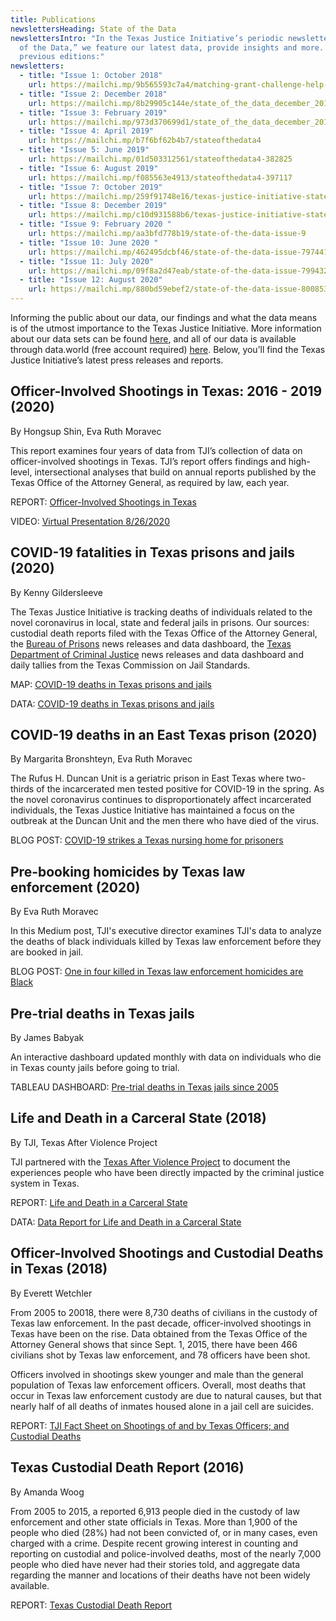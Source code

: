 ```yaml
---
title: Publications
newslettersHeading: State of the Data
newslettersIntro: "In the Texas Justice Initiative’s periodic newsletter, “State
  of the Data,” we feature our latest data, provide insights and more. Read
  previous editions:"
newsletters:
  - title: "Issue 1: October 2018"
    url: https://mailchi.mp/9b565593c7a4/matching-grant-challenge-help-us-soar-221081
  - title: "Issue 2: December 2018"
    url: https://mailchi.mp/8b29905c144e/state_of_the_data_december_2018
  - title: "Issue 3: February 2019"
    url: https://mailchi.mp/973d370699d1/state_of_the_data_december_2018-316421
  - title: "Issue 4: April 2019"
    url: https://mailchi.mp/b7f6bf62b4b7/stateofthedata4
  - title: "Issue 5: June 2019"
    url: https://mailchi.mp/01d503312561/stateofthedata4-382825
  - title: "Issue 6: August 2019"
    url: https://mailchi.mp/f085563e4913/stateofthedata4-397117
  - title: "Issue 7: October 2019"
    url: https://mailchi.mp/259f91748e16/texas-justice-initiative-state-of-the-data-issue-7
  - title: "Issue 8: December 2019"
    url: https://mailchi.mp/c10d931588b6/texas-justice-initiative-state-of-the-data-issue-480045
  - title: "Issue 9: February 2020 "
    url: https://mailchi.mp/aa3bfd778b19/state-of-the-data-issue-9
  - title: "Issue 10: June 2020 "
    url: https://mailchi.mp/462495dcbf46/state-of-the-data-issue-7974410
  - title: "Issue 11: July 2020"
    url: https://mailchi.mp/09f8a2d47eab/state-of-the-data-issue-7994326
  - title: "Issue 12: August 2020"
    url: https://mailchi.mp/880bd59ebef2/state-of-the-data-issue-8008530?fbclid=IwAR1r-K5jb93magAWzKWbEWipE-Ug_45J-mwnXzXu1l1rE-T7b0BYE7BYy9A
---
```

Informing the public about our data, our findings and what the data means is of the utmost importance to the Texas Justice Initiative. More information about our data sets can be found [here](https://texasjusticeinitiative.org/about-the-data/), and all of our data is available through data.world (free account required) <a href="https://data.world/tji" target="_blank" rel="noopener noreferrer">here</a>. Below, you’ll find the Texas Justice Initiative’s latest press releases and reports.

## **Officer-Involved Shootings in Texas: 2016 - 2019** (2020)

By Hongsup Shin, Eva Ruth Moravec

This report examines four years of data from TJI’s collection of data on officer-involved shootings in Texas. TJI’s report offers findings and high-level, intersectional analyses that build on annual reports published by the Texas Office of the Attorney General, as required by law, each year.

REPORT: [Officer-Involved Shootings in Texas](https://texasjusticeinitiative.org/publications/officer-involved-shootings-in-texas)

VIDEO: [Virtual Presentation 8/26/2020](https://texasjusticeinitiative.org/publications/officer-involved-shootings-in-texas#virtual-report-presentation)

## COVID-19 fatalities in Texas prisons and jails (2020)

By Kenny Gildersleeve

The Texas Justice Initiative is tracking deaths of individuals related to the novel coronavirus in local, state and federal jails in prisons. Our sources: custodial death reports filed with the Texas Office of the Attorney General, the [Bureau of Prisons](https://www.bop.gov/resources/press_releases.jsp) news releases and data dashboard, the [Texas Department of Criminal Justice](https://www.tdcj.texas.gov/covid-19/index2.html) news releases and data dashboard and daily tallies from the Texas Commission on Jail Standards.

MAP: [COVID-19 deaths in Texas prisons and jails](https://texasjusticeinitiative.org/publications/covid-deaths-in-texas)

DATA: [COVID-19 deaths in Texas prisons and jails](https://docs.google.com/spreadsheets/d/1mOS1wggvyRUOpI-u2VabmnQ1yJPPEgOc2zdZjWxbAwQ/edit)

## COVID-19 deaths in an East Texas prison (2020)

By Margarita Bronshteyn, Eva Ruth Moravec 

The Rufus H. Duncan Unit is a geriatric prison in East Texas where two-thirds of the incarcerated men tested positive for COVID-19 in the spring. As the novel coronavirus continues to disproportionately affect incarcerated individuals, the Texas Justice Initiative has maintained a focus on the outbreak at the Duncan Unit and the men there who have died of the virus. 

BLOG POST: [COVID-19 strikes a Texas nursing home for prisoners](https://medium.com/@eva.ruth/covid-19-strikes-texas-nursing-homes-for-prisoners-29bae7b6e1f7) 

## Pre-booking homicides by Texas law enforcement (2020)

By Eva Ruth Moravec 

In this Medium post, TJI's executive director  examines TJI's data to analyze the deaths of black individuals killed by Texas law enforcement before they are booked in jail.

BLOG POST: [One in four killed in Texas law enforcement homicides are Black](https://medium.com/@eva.ruth/one-in-four-killed-in-texas-law-enforcement-homicides-are-black-aade3ef8449a)

## Pre-trial deaths in Texas jails

By James Babyak

An interactive dashboard updated monthly with data on individuals who die in Texas county jails before going to trial. 

TABLEAU DASHBOARD: [Pre-trial deaths in Texas jails since 2005](https://texasjusticeinitiative.org/publications/pre-conviction-deaths-in-texas-jails/)

## Life and Death in a Carceral State (2018)

By TJI, Texas After Violence Project

TJI partnered with the <a href="https://texasafterviolence.org/" target="_blank" rel="noopener noreferrer">Texas After Violence Project</a> to document the experiences people who have been directly impacted by the criminal justice system in Texas. 

REPORT: [Life and Death in a Carceral State](https://texasafterviolence.org/wp-content/uploads/2018/02/TAVP_TJI_Booklet.pdf)

DATA: [Data Report for Life and Death in a Carceral State](https://texasjusticeinitiative.org/static/Data_For_TAVP_Video.pdf)

## Officer-Involved Shootings and Custodial Deaths in Texas (2018)

By Everett Wetchler

From 2005 to 20018, there were 8,730 deaths of civilians in the custody of Texas law enforcement. In the past decade, officer-involved shootings in Texas have been on the rise. Data obtained from the Texas Office of the Attorney General shows that since Sept. 1, 2015, there have been 466 civilians shot by Texas law enforcement, and 78 officers have been shot.

Officers involved in shootings skew younger and male than the general population of Texas law enforcement officers. Overall, most deaths that occur in Texas law enforcement custody are due to natural causes, but that nearly half of all deaths of inmates housed alone in a jail cell are suicides.

REPORT: [TJI Fact Sheet on Shootings of and by Texas Officers; and Custodial Deaths](https://texasjusticeinitiative.org/static/TJIFactSheet_ShootingsAndDeaths.pdf) 

## Texas Custodial Death Report (2016)

By Amanda Woog

From 2005 to 2015, a reported 6,913 people died in the custody of law enforcement and other state officials in Texas. More than 1,900 of the people who died (28%) had not been convicted of, or in many cases, even charged with a crime. Despite recent growing interest in counting and reporting on custodial and police-involved deaths, most of the nearly 7,000 people who died have never had their stories told, and aggregate data regarding the manner and locations of their deaths have not been widely available.

REPORT: [Texas Custodial Death Report](https://texasjusticeinitiative.org/static/2016TJIReport.pdf)